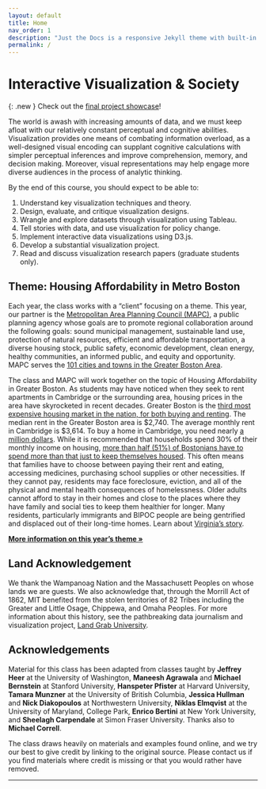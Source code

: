 ```yaml
---
layout: default
title: Home
nav_order: 1
description: "Just the Docs is a responsive Jekyll theme with built-in search that is easily customizable and hosted on GitHub Pages."
permalink: /
---
```


# Interactive Visualization & Society

{: .new }
Check out the [final project showcase](https://vis-society.github.io/final-project/showcase/)! 

The world is awash with increasing amounts of data, and we must keep afloat with our relatively constant perceptual and cognitive abilities. Visualization provides one means of combating information overload, as a well-designed visual encoding can supplant cognitive calculations with simpler perceptual inferences and improve comprehension, memory, and decision making. Moreover, visual representations may help engage more diverse audiences in the process of analytic thinking.

By the end of this course, you should expect to be able to:

1. Understand key visualization techniques and theory.
2. Design, evaluate, and critique visualization designs.
3. Wrangle and explore datasets through visualization using Tableau.
4. Tell stories with data, and use visualization for policy change.
5. Implement interactive data visualizations using D3.js.
6. Develop a substantial visualization project.
7. Read and discuss visualization research papers (graduate students only).

## Theme: Housing Affordability in Metro Boston

Each year, the class works with a “client” focusing on a theme. This year, our partner is the [Metropolitan Area Planning Council (MAPC)], a public planning agency whose goals are to promote regional collaboration around the following goals: sound municipal management, sustainable land use, protection of natural resources, efficient and affordable transportation, a diverse housing stock, public safety, economic development, clean energy, healthy communities, an informed public, and equity and opportunity. MAPC serves the [101 cities and towns in the Greater Boston Area].

The class and MAPC will work together on the topic of Housing Affordability in Greater Boston. As students may have noticed when they seek to rent apartments in Cambridge or the surrounding area, housing prices in the area have skyrocketed in recent decades. Greater Boston is the [third most expensive housing market in the nation, for both buying and renting]. The median rent in the Greater Boston area is $2,740. The average monthly rent in Cambridge is $3,614. To buy a home in Cambridge, you need nearly [a million dollars]. While it is recommended that households spend 30% of their monthly income on housing, [more than half (51%) of Bostonians have to spend more than that just to keep themselves housed]. This often means that families have to choose between paying their rent and eating, accessing medicines, purchasing school supplies or other necessities. If they cannot pay, residents may face foreclosure, eviction, and all of the physical and mental health consequences of homelessness. Older adults cannot afford to stay in their homes and close to the places where they have family and social ties to keep them healthier for longer. Many residents, particularly immigrants and BIPOC people are being gentrified and displaced out of their long-time homes. Learn about [Virginia’s story].

[**More information on this year’s theme »**](https://vis-society.github.io/theme)

## Land Acknowledgement
We thank the Wampanoag Nation and the Massachusett Peoples on whose lands we are guests. We also acknowledge that, through the Morrill Act of 1862, MIT benefited from the stolen territories of 82 Tribes including the Greater and Little Osage, Chippewa, and Omaha Peoples. For more information about this history, see the pathbreaking data journalism and visualization project, [Land Grab University].

## Acknowledgements
Material for this class has been adapted from classes taught by **Jeffrey Heer** at the University of Washington, **Maneesh Agrawala** and **Michael Bernstein** at Stanford University, **Hanspeter Pfister** at Harvard University, **Tamara Munzner** at the University of British Columbia, **Jessica Hullman** and **Nick Diakopoulos** at Northwestern University, **Niklas Elmqvist** at the University of Maryland, College Park, **Enrico Bertini** at New York University, and **Sheelagh Carpendale** at Simon Fraser University. Thanks also to **Michael Correll**.

The class draws heavily on materials and examples found online, and we try our best to give credit by linking to the original source. Please contact us if you find materials where credit is missing or that you would rather have removed.



----

[Metropolitan Area Planning Council (MAPC)]: (https://www.mapc.org/aboutus/)
[101 cities and towns in the Greater Boston Area]: (https://www.mapc.org/get-involved/subregions/)
[third most expensive housing market in the nation, for both buying and renting]: (https://www.mapc.org/wp-content/uploads/2021/12/10.-MC2050-Homes-for-Everyone-Brief.pdf)
[a million dollars]: (https://www.zillow.com/home-values/3934/cambridge-ma/)
[more than half (51%) of Bostonians have to spend more than that just to keep themselves housed]: (https://homesforprofit.mapc.org/report)
[Virginia’s story]: (https://www.youtube.com/watch?v=j1CjWHoiI9Y)
[More information on this year’s theme »]: (https://vis-society.github.io/theme)
[Land Grab University]: (https://www.landgrabu.org/universities/massachusetts-institute-of-technology)

